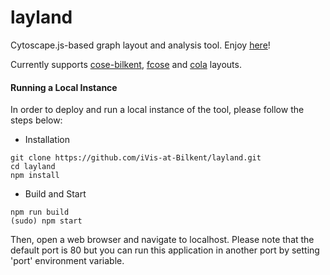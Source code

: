# layland
Cytoscape.js-based graph layout and analysis tool. Enjoy [here](https://ivis-at-bilkent.github.io/layland/)!

Currently supports [cose-bilkent](https://github.com/cytoscape/cytoscape.js-cose-bilkent), [fcose](https://github.com/iVis-at-Bilkent/cytoscape.js-fcose) and [cola](https://github.com/cytoscape/cytoscape.js-cola) layouts. 

#### Running a Local Instance
In order to deploy and run a local instance of the tool, please follow the steps below:

- Installation
```
git clone https://github.com/iVis-at-Bilkent/layland.git
cd layland
npm install 
```

- Build and Start
```
npm run build
(sudo) npm start
```

Then, open a web browser and navigate to localhost. Please note that the default port is 80 but you can run this application in another port by setting 'port' environment variable.
